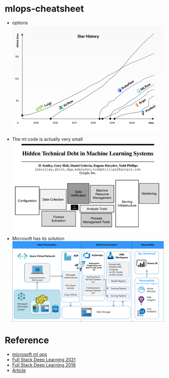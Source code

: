 # mlops-cheatsheet
* options
![options](img/starhistory.png)

* The ml code is actually very small
![mlcode](img/mlcode.jpeg)

* Microsoft has its solution
![ms-mlops](img/ms-mlops.png)

# Reference
* [microsoft ml ops](https://docs.microsoft.com/en-us/azure/architecture/example-scenario/mlops/mlops-technical-paper)
* [Full Stack Deep Learning 2021](https://fullstackdeeplearning.com/spring2021/lecture-6/)
* [Full Stack Deep Learning 2019](https://fall2019.fullstackdeeplearning.com/course-content/setting-up-machine-learning-projects)
* [Article](https://towardsdatascience.com/from-models-to-deployment-learn-mlops-for-free-from-google-and-stanford-experts-b24e7018c13d)

